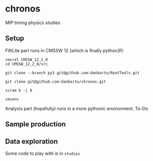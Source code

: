 # chronos
MIP timing physics studies

## Setup

FWLite part runs in CMSSW 12 (which is finally python3!):

``` shell
cmsrel CMSSW_12_2_0
cd CMSSW_12_2_0/src

git clone --branch py3 git@github.com:danbarto/RootTools.git

git clone git@github.com:danbarto/chronos.git

scram b -j 8

cmsenv
```

Analysis part (hopefully) runs in a more pythonic environment.
To-Do

## Sample production


## Data exploration

Some code to play with is in `studies`

